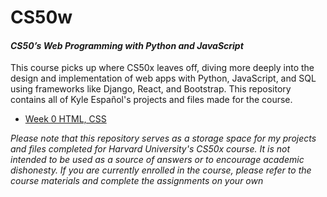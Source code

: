 # CS50w
#### *CS50’s Web Programming with Python and JavaScript*
This course picks up where CS50x leaves off, diving more deeply into the design and implementation of web apps with Python, JavaScript, and SQL using frameworks like Django, React, and Bootstrap. This repository contains all of Kyle Español's projects and files made for the course.
- [Week 0 HTML, CSS](https://github.com/kylekce/CS50w/tree/main/Week%200)

_*Please note that this repository serves as a storage space for my projects and files completed for Harvard University's CS50x course. It is not intended to be used as a source of answers or to encourage academic dishonesty. If you are currently enrolled in the course, please refer to the course materials and complete the assignments on your own*_
